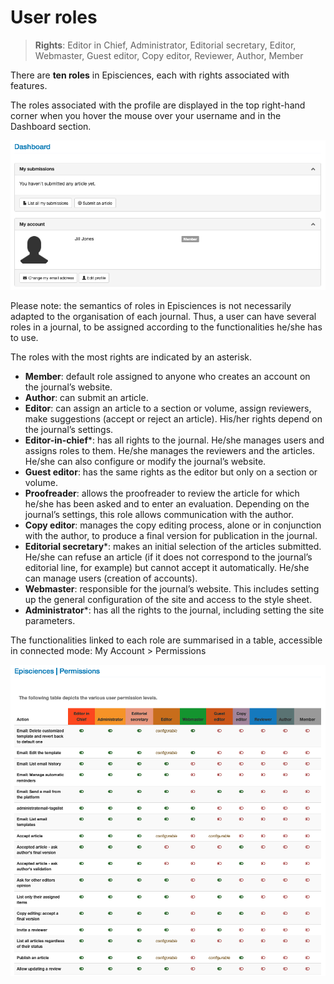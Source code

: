 # User roles

> **Rights**: Editor in Chief, Administrator, Editorial secretary, Editor, Webmaster, Guest editor, Copy editor, Reviewer, Author, Member

There are **ten roles** in Episciences, each with rights associated with features.

The roles associated with the profile are displayed in the top right-hand corner when you hover the mouse over your username and in the Dashboard section.

![Alt text](img/roles-1.png "My account")

Please note: the semantics of roles in Episciences is not necessarily adapted to the organisation of each journal. Thus, a user can have several roles in a journal, to be assigned according to the functionalities he/she has to use.

The roles with the most rights are indicated by an asterisk.

+ **Member**: default role assigned to anyone who creates an account on the journal’s website.
+ **Author**: can submit an article.
+ **Editor**: can assign an article to a section or volume, assign reviewers, make suggestions (accept or reject an 
  article). His/her rights depend on the journal’s settings.
+ **Editor-in-chief***: has all rights to the journal. He/she manages users and assigns roles to them. He/she manages 
  the reviewers and the articles. He/she can also configure or modify the journal’s website.
+ **Guest editor**: has the same rights as the editor but only on a section or volume.
+ **Proofreader**: allows the proofreader to review the article for which he/she has been asked and to enter an 
  evaluation. Depending on the journal’s settings, this role allows communication with the author.
+ **Copy editor**: manages the copy editing process, alone or in conjunction with the author, to produce a final 
  version for publication in the journal.
+ **Editorial secretary***: makes an initial selection of the articles submitted. He/she can refuse an article (if it 
  does not correspond to the journal’s editorial line, for example) but cannot accept it automatically. He/she can manage users (creation of accounts).
+ **Webmaster**: responsible for the journal’s website. This includes setting up the general configuration of the site 
  and access to the style sheet.
+ **Administrator***: has all the rights to the journal, including setting the site parameters.

The functionalities linked to each role are summarised in a table, accessible in connected mode: My Account > Permissions

![Alt text](img/roles-2.png "Permissions")
